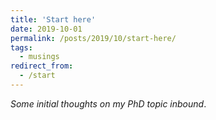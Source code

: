 ```yaml
---
title: 'Start here'
date: 2019-10-01
permalink: /posts/2019/10/start-here/
tags:
  - musings
redirect_from: 
  - /start
---
```


*Some initial thoughts on my PhD topic inbound*.
